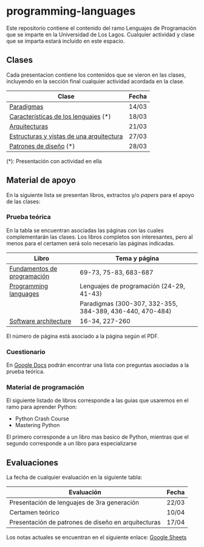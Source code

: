 # programming-languages
Este repositorio contiene el contenido del ramo Lenguajes de Programación que se imparte en la Universidad de Los Lagos. Cualquier actividad y clase que se imparta estará incluido en este espacio.
## Clases
Cada presentacion contiene los contenidos que se vieron en las clases, incluyendo en la sección final cualquier actividad acordada en la clase.

|Clase  |Fecha |
|--|--|
|[Paradigmas](https://drive.google.com/open?id=1Cy_Qh1NQp0Bd3MICATrbR9gr16nzH45uuzov8iE6JQ0) |14/03 |
|[Características de los lenguajes](https://drive.google.com/open?id=1Qd-TpnTqOjXbMPUcaXe8pdV1SWUwG-94XZTj1ENcwdY) (*)|18/03  |
|[Arquitecturas](https://drive.google.com/open?id=1BYzFQf6ryKZh2M4GXiDeiOvZ-VIReI4nwEXl2EW0GvM)|21/03|
|[Estructuras y vistas de una arquitectura](https://drive.google.com/open?id=1IxaWEuzx2lAKWlTJ09tTuptbSsZ3HVo6XhjcEuNQgoo)|27/03|
|[Patrones de diseño](https://drive.google.com/open?id=1b2hqlGvrtrz3gN4s7grU4YYaXOA7Zl20f6WAIz4mNEc) (*)|28/03|

(*): Presentación con actividad en ella
## Material de apoyo
En la siguiente lista se presentan libros, extractos y/o *papers* para el apoyo de las clases:
### Prueba teórica 
En la tabla se encuentran asociadas las páginas con las cuales complementarán las clases. Los libros completos son interesantes, pero al menos para el certamen será solo necesario las páginas indicadas.

| Libro | Tema y página |
|--|--|
| [Fundamentos de programación](https://drive.google.com/open?id=1LWkQp3fYgu85ITHP4lENTxy96QFHTL_V) | 69-73, 75-83, 683-687 |
| [Programming languages](https://drive.google.com/open?id=1Vryer3yL3wL_stWaMqLc_ps-yNeJcPlz) | Lenguajes de programación (24-29, 41-43) |
|  | Paradigmas (300-307, 332-355, 384-389, 436-440, 470-484) |
| [Software architecture](https://drive.google.com/open?id=1occsS8pJk2oW0mJTK_ZC1X19MjAWidLN) | 16-34, 227-260 |

El número de página está asociado a la página según el PDF.
### Cuestionario
En [Google Docs](https://drive.google.com/open?id=1ia5uo2XyNcBHlNoPyXgtmqrTvyI6R179EoPEd1Stl6A) podrán encontrar una lista con preguntas asociadas a la prueba teórica. 
### Material de programación
El siguiente listado de libros corresponde a las guias que usaremos en el ramo para aprender Python:

 - Python Crash Course
 - Mastering Python

El primero corresponde a un libro mas basico de Python, mientras que el segundo corresponde a un libro para especializarse
## Evaluaciones
La fecha de cualquier evaluación en la siguiente tabla:

|Evaluación  |Fecha  |
|--|--|
|Presentación de lenguajes de 3ra generación   |22/03 |
|Certamen teórico |10/04 |
|Presentación de patrones de diseño en arquitecturas|17/04|

Los notas actuales se encuentran en el siguiente enlace: [
Google Sheets](https://drive.google.com/open?id=1txo0mY3FapljO3uXGrI1Wce3FmH1ZqM9Idox0ArcanI)
<!--stackedit_data:
eyJoaXN0b3J5IjpbLTEyNTM1OTk1NzksMTI0NzE1NTI1MywtOD
I1Mjg2MTMyLC0xMTcwODU1ODAxLDExMzk5NDEzNjksODc4MzQy
MTY4LC05MDgyNDM4NjYsMTkzNDY1MTYzMSwxNDQ0ODIxMDI1XX
0=
-->